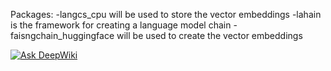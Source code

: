 Packages:
-langcs_cpu will be used to store the vector embeddings
-lahain is the framework for creating a language model chain
-faisngchain_huggingface will be used to create the vector embeddings

[![Ask DeepWiki](https://deepwiki.com/badge.svg)](https://deepwiki.com/yaseeradisrupt/Medibot)
